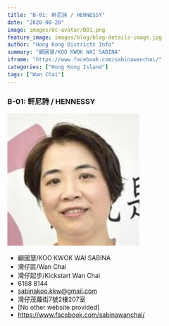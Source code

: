 ```yaml
---
title: "B-01: 軒尼詩 / HENNESSY"
date: "2020-08-20"
image: images/dc-avatar/B01.png
feature_image: images/blog/blog-details-image.jpg
author: "Hong Kong Districts Info"
summary: "顧國慧/KOO KWOK WAI SABINA"
iframe: "https://www.facebook.com/sabinawanchai/"
categories: ["Hong Kong Island"]
tags: ["Wan Chai"]
---
```


### B-01: 軒尼詩 / HENNESSY  
![](/images/dc-avatar/B01.png)  

 - 顧國慧/KOO KWOK WAI SABINA  
 - 灣仔區/Wan Chai  
 - 灣仔起步/Kickstart Wan Chai  
 - 6168 8144  
 - sabinakoo.kkw@gmail.com  
 - 灣仔茂蘿街7號2樓207室  
 - [No other website provided]  
 - https://www.facebook.com/sabinawanchai/
